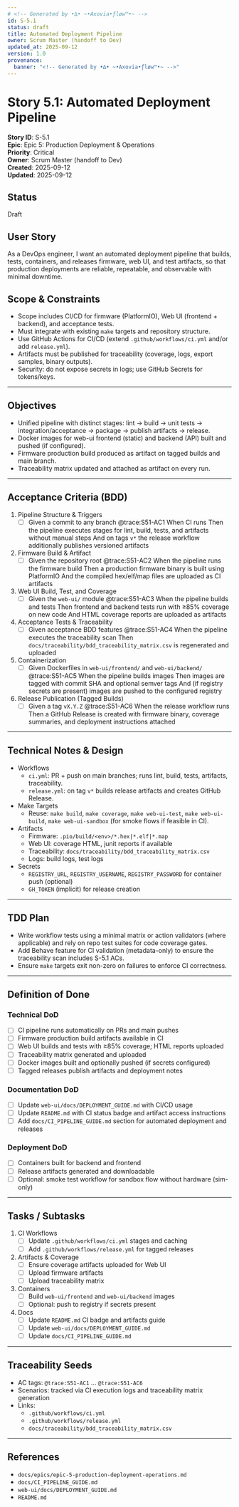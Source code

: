 ```yaml
---
# <!-- Generated by •∆• ~•Axovia•ƒløw™•~ -->
id: S-5.1
status: draft
title: Automated Deployment Pipeline
owner: Scrum Master (handoff to Dev)
updated_at: 2025-09-12
version: 1.0
provenance:
  banner: "<!-- Generated by •∆• ~•Axovia•ƒløw™•~ -->"
---
```

# Story 5.1: Automated Deployment Pipeline

**Story ID**: S-5.1  
**Epic**: Epic 5: Production Deployment & Operations  
**Priority**: Critical  
**Owner**: Scrum Master (handoff to Dev)  
**Created**: 2025-09-12  
**Updated**: 2025-09-12

## Status
<!-- Generated by •∆• ~•Axovia•ƒløw™•~ -->

Draft

## User Story
<!-- Generated by •∆• ~•Axovia•ƒløw™•~ -->

As a DevOps engineer,
I want an automated deployment pipeline that builds, tests, containers, and releases firmware, web UI, and test artifacts,
so that production deployments are reliable, repeatable, and observable with minimal downtime.

## Scope & Constraints

- Scope includes CI/CD for firmware (PlatformIO), Web UI (frontend + backend), and acceptance tests.
- Must integrate with existing `make` targets and repository structure.
- Use GitHub Actions for CI/CD (extend `.github/workflows/ci.yml` and/or add `release.yml`).
- Artifacts must be published for traceability (coverage, logs, export samples, binary outputs).
- Security: do not expose secrets in logs; use GitHub Secrets for tokens/keys.

---

## Objectives

- Unified pipeline with distinct stages: lint → build → unit tests → integration/acceptance → package → publish artifacts → release.
- Docker images for web-ui frontend (static) and backend (API) built and pushed (if configured).
- Firmware production build produced as artifact on tagged builds and main branch.
- Traceability matrix updated and attached as artifact on every run.

---

## Acceptance Criteria (BDD)

1. Pipeline Structure & Triggers
   - [ ] Given a commit to any branch @trace:S51-AC1
     When CI runs
     Then the pipeline executes stages for lint, build, tests, and artifacts without manual steps
     And on tags `v*` the release workflow additionally publishes versioned artifacts

2. Firmware Build & Artifact
   - [ ] Given the repository root @trace:S51-AC2
     When the pipeline runs the firmware build
     Then a production firmware binary is built using PlatformIO
     And the compiled hex/elf/map files are uploaded as CI artifacts

3. Web UI Build, Test, and Coverage
   - [ ] Given the `web-ui/` module @trace:S51-AC3
     When the pipeline builds and tests
     Then frontend and backend tests run with ≥85% coverage on new code
     And HTML coverage reports are uploaded as artifacts

4. Acceptance Tests & Traceability
   - [ ] Given acceptance BDD features @trace:S51-AC4
     When the pipeline executes the traceability scan
     Then `docs/traceability/bdd_traceability_matrix.csv` is regenerated and uploaded

5. Containerization
   - [ ] Given Dockerfiles in `web-ui/frontend/` and `web-ui/backend/` @trace:S51-AC5
     When the pipeline builds images
     Then images are tagged with commit SHA and optional semver tags
     And (if registry secrets are present) images are pushed to the configured registry

6. Release Publication (Tagged Builds)
   - [ ] Given a tag `vX.Y.Z` @trace:S51-AC6
     When the release workflow runs
     Then a GitHub Release is created with firmware binary, coverage summaries, and deployment instructions attached

---

## Technical Notes & Design

- Workflows
  - `ci.yml`: PR + push on main branches; runs lint, build, tests, artifacts, traceability.
  - `release.yml`: on tag `v*` builds release artifacts and creates GitHub Release.
- Make Targets
  - Reuse: `make build`, `make coverage`, `make web-ui-test`, `make web-ui-build`, `make web-ui-sandbox` (for smoke flows if feasible in CI).
- Artifacts
  - Firmware: `.pio/build/<env>/*.hex|*.elf|*.map`
  - Web UI: coverage HTML, junit reports if available
  - Traceability: `docs/traceability/bdd_traceability_matrix.csv`
  - Logs: build logs, test logs
- Secrets
  - `REGISTRY_URL`, `REGISTRY_USERNAME`, `REGISTRY_PASSWORD` for container push (optional)
  - `GH_TOKEN` (implicit) for release creation

---

## TDD Plan

- Write workflow tests using a minimal matrix or action validators (where applicable) and rely on repo test suites for code coverage gates.
- Add Behave feature for CI validation (metadata-only) to ensure the traceability scan includes S-5.1 ACs.
- Ensure `make` targets exit non-zero on failures to enforce CI correctness.

---

## Definition of Done

### Technical DoD
- [ ] CI pipeline runs automatically on PRs and main pushes
- [ ] Firmware production build artifacts available in CI
- [ ] Web UI builds and tests with ≥85% coverage; HTML reports uploaded
- [ ] Traceability matrix generated and uploaded
- [ ] Docker images built and optionally pushed (if secrets configured)
- [ ] Tagged releases publish artifacts and deployment notes

### Documentation DoD
- [ ] Update `web-ui/docs/DEPLOYMENT_GUIDE.md` with CI/CD usage
- [ ] Update `README.md` with CI status badge and artifact access instructions
- [ ] Add `docs/CI_PIPELINE_GUIDE.md` section for automated deployment and releases

### Deployment DoD
- [ ] Containers built for backend and frontend
- [ ] Release artifacts generated and downloadable
- [ ] Optional: smoke test workflow for sandbox flow without hardware (sim-only)

---

## Tasks / Subtasks

1. CI Workflows
   - [ ] Update `.github/workflows/ci.yml` stages and caching
   - [ ] Add `.github/workflows/release.yml` for tagged releases
2. Artifacts & Coverage
   - [ ] Ensure coverage artifacts uploaded for Web UI
   - [ ] Upload firmware artifacts
   - [ ] Upload traceability matrix
3. Containers
   - [ ] Build `web-ui/frontend` and `web-ui/backend` images
   - [ ] Optional: push to registry if secrets present
4. Docs
   - [ ] Update `README.md` CI badge and artifacts guide
   - [ ] Update `web-ui/docs/DEPLOYMENT_GUIDE.md`
   - [ ] Update `docs/CI_PIPELINE_GUIDE.md`

---

## Traceability Seeds

- AC tags: `@trace:S51-AC1` … `@trace:S51-AC6`
- Scenarios: tracked via CI execution logs and traceability matrix generation
- Links:
  - `.github/workflows/ci.yml`
  - `.github/workflows/release.yml`
  - `docs/traceability/bdd_traceability_matrix.csv`

---

## References

- `docs/epics/epic-5-production-deployment-operations.md`
- `docs/CI_PIPELINE_GUIDE.md`
- `web-ui/docs/DEPLOYMENT_GUIDE.md`
- `README.md`
